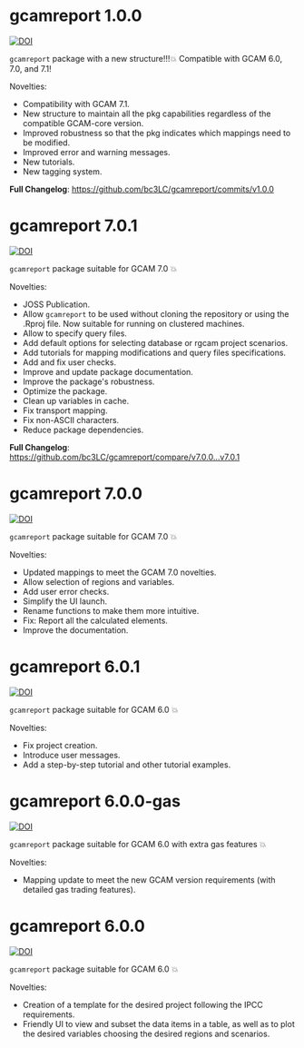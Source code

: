 # gcamreport 1.0.0

[![DOI](https://zenodo.org/badge/DOI/10.5281/zenodo.13711003.svg)](https://doi.org/10.5281/zenodo.13711003)

`gcamreport` package with a new structure!!!💥
Compatible with GCAM 6.0, 7.0, and 7.1!


Novelties:

- Compatibility with GCAM 7.1.
- New structure to maintain all the pkg capabilities regardless of the compatible GCAM-core version.
- Improved robustness so that the pkg indicates which mappings need to be modified.
- Improved error and warning messages.
- New tutorials.
- New tagging system.


**Full Changelog**: https://github.com/bc3LC/gcamreport/commits/v1.0.0



# gcamreport 7.0.1

[![DOI](https://zenodo.org/badge/DOI/10.5281/zenodo.10960370.svg)](https://doi.org/10.5281/zenodo.10960370)

`gcamreport` package suitable for GCAM 7.0 💥

Novelties:

- JOSS Publication.
- Allow `gcamreport` to be used without cloning the repository or using the .Rproj file. Now suitable for running on clustered machines.
- Allow to specify query files.
- Add default options for selecting database or rgcam project scenarios.
- Add tutorials for mapping modifications and query files specifications.
- Add and fix user checks.
- Improve and update package documentation.
- Improve the package's robustness.
- Optimize the package.
- Clean up variables in cache.
- Fix transport mapping.
- Fix non-ASCII characters.
- Reduce package dependencies.

**Full Changelog**: https://github.com/bc3LC/gcamreport/compare/v7.0.0...v7.0.1


# gcamreport 7.0.0

[![DOI](https://zenodo.org/badge/DOI/10.5281/zenodo.10371722.svg)](https://doi.org/10.5281/zenodo.10371722)

`gcamreport` package suitable for GCAM 7.0 💥

Novelties:

- Updated mappings to meet the GCAM 7.0 novelties.<br>
- Allow selection of regions and variables.<br>
- Add user error checks.<br>
- Simplify the UI launch.<br>
- Rename functions to make them more intuitive.<br>
- Fix: Report all the calculated elements.<br>
- Improve the documentation.<br>

# gcamreport 6.0.1

[![DOI](https://zenodo.org/badge/DOI/10.5281/zenodo.8177345.svg)](https://doi.org/10.5281/zenodo.8177345)

`gcamreport` package suitable for GCAM 6.0 💥

Novelties:

- Fix project creation.<br>
- Introduce user messages.<br>
- Add a step-by-step tutorial and other tutorial examples.<br>

# gcamreport 6.0.0-gas

[![DOI](https://zenodo.org/badge/DOI/10.5281/zenodo.7923878.svg)](https://doi.org/10.5281/zenodo.7923878)

`gcamreport` package suitable for GCAM 6.0 with extra gas features 💥

Novelties:

- Mapping update to meet the new GCAM version requirements (with detailed gas trading features).<br>


# gcamreport 6.0.0

[![DOI](https://zenodo.org/badge/DOI/10.5281/zenodo.7923791.svg)](https://doi.org/10.5281/zenodo.7923791)

`gcamreport` package suitable for GCAM 6.0 💥

Novelties:

- Creation of a template for the desired project following the IPCC requirements.<br>
- Friendly UI to view and subset the data items in a table, as well as to plot the desired variables choosing the desired regions and scenarios.<br>

